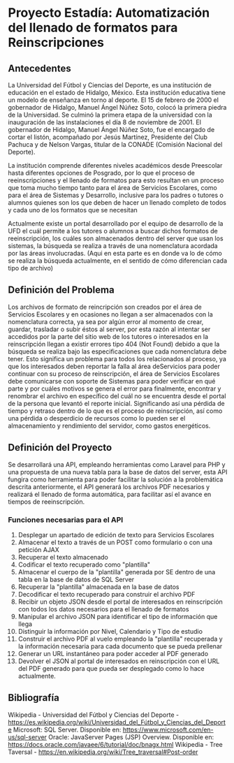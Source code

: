 # Proyecto Estadía: Automatización del llenado de formatos para Reinscripciones


## Antecedentes
La Universidad del Fútbol y Ciencias del Deporte, es una institución de educación en el estado de Hidalgo, México. Esta institución educativa tiene un modelo de enseñanza en torno al deporte.
El 15 de febrero de 2000 el gobernador de Hidalgo, Manuel Ángel Núñez Soto, colocó la primera piedra de la Universidad. Se culminó la primera etapa de la universidad con la inauguración de las instalaciones el día 8 de noviembre de 2001. El gobernador de Hidalgo, Manuel Ángel Núñez Soto, fue el encargado de cortar el listón, acompañado por Jesús Martínez, Presidente del Club Pachuca y de Nelson Vargas, titular de la CONADE (Comisión Nacional del Deporte).

La institución comprende diferentes niveles académicos desde Preescolar hasta diferentes opciones de Posgrado, por lo que el proceso de reeinscripciones y el llenado de formatos para esto resultan en un proceso que toma mucho tiempo tanto para el área de Servicios Escolares, como para el área de Sistemas y Desarrollo, inclusive para los padres o tutores o alumnos quienes son los que deben de hacer un llenado completo de todos y cada uno de los formatos que se necesitan

Actualmente existe un portal desarrollado por el equipo de desarrollo de la UFD el cuál permite a los tutores o alumnos a buscar dichos formatos de reeinscripción, los cuáles son almacenados dentro del server que usan los sistemas, la búsqueda se realiza a través de una nomenclatura acordada por las áreas involucradas.
(Aqui en esta parte es en donde va lo de cómo se realiza la búsqueda actualmente, en el sentido de cómo diferencian cada tipo de archivo)


## Definición del Problema
Los archivos de formato de reincripción son creados por el área de Servicios Escolares y en ocasiones no llegan a ser almacenados con la nomenclatura correcta, ya sea por algún error al momento de crear, guardar, trasladar o subir éstos al server, por esta razón al intentar ser accedidos por la parte del sitio web de los tutores o interesados en la reinscripción llegan a existir errores tipo 404 (Not Found) debido a que la búsqueda se realiza bajo las especificaciones que cada nomenclatura debe tener. Esto significa un problema para todos los relacionados al proceso, ya que los interesados deben reportar la falla al área deServicios para poder continuar con su proceso de reinscripción, el área de Servicios Escolares debe comunicarse con soporte de Sistemas para poder verificar en qué parte y por cuáles motivos se genera el error para finalmente, encontrar y renombrar el archivo en específico del cuál no se encuentra desde el portal de la persona que levantó el reporte inicial. Significando así una pérdida de tiempo y retraso dentro de lo que es el proceso de reinscripción, así como una pérdida o desperdicio de recursos como lo pueden ser el almacenamiento y rendimiento del servidor, como gastos energéticos.


## Definición del Proyecto
Se desarrollará una API, empleando herramientas como Laravel para PHP y una propuesta de una nueva tabla para la base de datos del server, esta API fungira como herramienta para poder facilitar la solución a la problemática descrita anteriormente, el API generará los archivos PDF necesarios y realizará el llenado de forma automática, para facilitar así el avance en tiempos de reeinscripción.

### Funciones necesarias para el API
1. Desplegar un apartado de edición de texto para Servicios Escolares
2. Almacenar el texto a través de un POST como formulario o con una petición AJAX
3. Recuperar el texto almacenado
4. Codificar el texto recuperado como "plantilla"
5. Almacenar el cuerpo de la "plantilla" generada por SE dentro de una tabla en la base de datos de SQL Server
6. Recuperar la "plantilla" almacenada en la base de datos
7. Decodificar el texto recuperado para construir el archivo PDF
8. Recibir un objeto JSON desde el portal de interesados en reinscripción con todos los datos necesarios para el llenado de formatos
9. Manipular el archivo JSON para identificar el tipo de información que llega
10. Distinguir la información por Nivel, Calendario y Tipo de estudio
11. Construir el archivo PDF al vuelo empleando la "plantilla" recuperada y la información necesaria para cada documento que se pueda prellenar
12. Generar un URL instantáneo para poder acceder al PDF generado
13. Devolver el JSON al portal de interesados en reinscripción con el URL del PDF generado para que pueda ser desplegado como lo hace actualmente.







## Bibliografía 
Wikipedia - Universidad del Fútbol y Ciencias del Deporte - https://es.wikipedia.org/wiki/Universidad_del_Fútbol_y_Ciencias_del_Deporte
Microsoft: SQL Server. Disponible en: https://www.microsoft.com/en-us/sql-server
Oracle: JavaServer Pages (JSP) Overview. Disponible en: https://docs.oracle.com/javaee/6/tutorial/doc/bnagx.html
Wikipedia - Tree Taversal - https://en.wikipedia.org/wiki/Tree_traversal#Post-order

